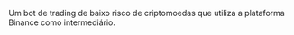 Um bot de trading de baixo risco de criptomoedas que utiliza a plataforma Binance como intermediário.
